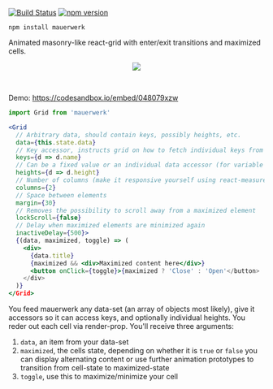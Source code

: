 [![Build Status](https://travis-ci.org/drcmda/mauerwerk.svg?branch=master)](https://travis-ci.org/drcmda/mauerwerk) [![npm version](https://badge.fury.io/js/mauerwerk.svg)](https://badge.fury.io/js/mauerwerk)

    npm install mauerwerk

Animated masonry-like react-grid with enter/exit transitions and maximized cells.

<p align="middle">
  <img src="assets/grid.gif" />
</p>

&nbsp;
&nbsp;
&nbsp;

Demo: https://codesandbox.io/embed/048079xzw

```jsx
import Grid from 'mauerwerk'

<Grid
  // Arbitrary data, should contain keys, possibly heights, etc.
  data={this.state.data}
  // Key accessor, instructs grid on how to fetch individual keys from the data set
  keys={d => d.name}
  // Can be a fixed value or an individual data accessor (for variable heights)
  heights={d => d.height}
  // Number of columns (make it responsive yourself using react-measure/react-media for instance)
  columns={2}
  // Space between elements
  margin={30}
  // Removes the possibility to scroll away from a maximized element
  lockScroll={false}
  // Delay when maximized elements are minimized again
  inactiveDelay={500}>
  {(data, maximized, toggle) => (
    <div>
      {data.title}
      {maximized && <div>Maximized content here</div>}
      <button onClick={toggle}>{maximized ? 'Close' : 'Open'</button>
    </div>
  )}
</Grid>
```

You feed mauerwerk any data-set (an array of objects most likely), give it accessors so it can access keys, and optionally individual heights. You reder out each cell via render-prop. You'll receive three arguments:

1. `data`, an item from your data-set
2. `maximized`, the cells state, depending on whether it is `true` or `false` you can display alternating content or use further animation prototypes to transition from cell-state to maximized-state
3. `toggle`, use this to maximize/minimize your cell
